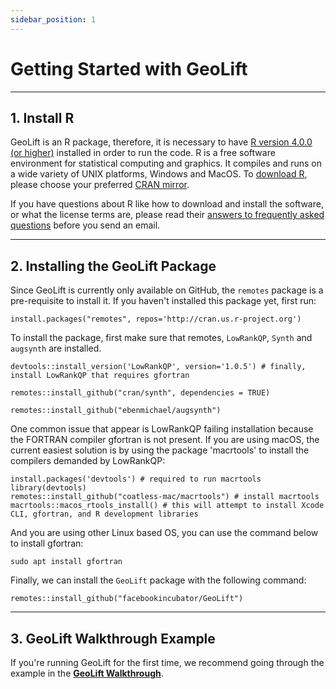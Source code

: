 ```yaml
---
sidebar_position: 1
---
```


# Getting Started with GeoLift

---

## 1. Install R

GeoLift is an R package, therefore, it is necessary to have [R version 4.0.0 (or higher)](https://www.r-project.org/) installed in order to run the code. R is a free software environment for statistical computing and graphics. It compiles and runs on a wide variety of UNIX platforms, Windows and MacOS. To [download R](https://cran.r-project.org/mirrors.html), please choose your preferred [CRAN mirror](https://cran.r-project.org/mirrors.html).

If you have questions about R like how to download and install the software, or what the license terms are, please read their [answers to frequently asked questions](https://cran.r-project.org/faqs.html) before you send an email.

---

## 2. Installing the GeoLift Package

Since GeoLift is currently only available on GitHub, the `remotes` package is a pre-requisite to install it. If you haven't installed this package yet, first run:

```
install.packages("remotes", repos='http://cran.us.r-project.org')
```


To install the package, first make sure that remotes, `LowRankQP`, `Synth` and `augsynth` are installed.

```
devtools::install_version('LowRankQP', version='1.0.5') # finally, install LowRankQP that requires gfortran

remotes::install_github("cran/synth", dependencies = TRUE)

remotes::install_github("ebenmichael/augsynth")
```

One common issue that appear is LowRankQP failing installation because the FORTRAN compiler gfortran is not present. If you are using macOS, the current easiest solution is by using the package 'macrtools' to install the compilers demanded by LowRankQP:

```
install.packages('devtools') # required to run macrtools
library(devtools)
remotes::install_github("coatless-mac/macrtools") # install macrtools
macrtools::macos_rtools_install() # this will attempt to install Xcode CLI, gfortran, and R development libraries
```
And you are using other Linux based OS, you can use the command below to install gfortran:
```
sudo apt install gfortran
```

Finally, we can install the `GeoLift` package with the following command:

```
remotes::install_github("facebookincubator/GeoLift")
```

---

## 3. GeoLift Walkthrough Example

If you're running GeoLift for the first time, we recommend going through the example in the **[GeoLift Walkthrough](./Walkthrough.md)**.

